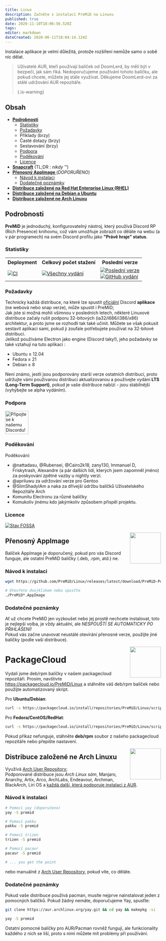 ```yaml
---
title: Linux
description: Začněte s instalací PreMiD na Linuxu
published: true
date: 2020-11-10T18:06:56.520Z
tags:
editor: markdown
dateCreated: 2020-06-11T18:04:14.124Z
---
```


Instalace aplikace je velmi důležitá, protože rozšíření nemůže samo o sobě nic dělat.

> Uživatelé AUR, kteří používají balíček od DoomLerd, by měli být v bezpečí, jak sám říká. Nedoporučujeme používání tohoto balíčku, ale pokud chcete, můžete jej stále využívat. Děkujeme DoomLerd-ovi za stálé udržování AUR repozitáře. 
> 
> {.is-warning}

## Obsah

- **[Podrobnosti](#about)**
  - [Statistiky](#stats)
  - [Požadavky](#requirements)
  - Příklady (brzy)
  - Časté dotazy (brzy)
  - Sestavování (brzy)
  - [Podpora](#support)
  - [Poděkování](#credits)
  - [Licence](#license)
- **[Snapcraft](#snapcraft)** (TL;DR : _nikdy_ ™️)
- **[Přenosný AppImage ](#appimage)** (_DOPORUŘENO_)
  - [Návod k instalaci](#appimageinstall)
  - [Dodatečné poznámky](#appimagenotes)
- [**Distribuce založené na Red Hat Enterprise Linux (RHEL)**](#packagecloud)
- [**Distribuce založené na Debian a Ubuntu**](#packagecloud)
- [**Distribuce založené ne Arch Linuxu**](#arch)

<a name="about"></a>

## Podrobnosti

**PreMiD** je jednoduchý, konfigurovatelný nástroj, který používá Discord RP (Rich Presence) knihovnu, což vám umožňuje zobrazit co děláte na webu (a v pár programech) na svém Discord profilu jako **"Právě hraje" status**.

<a name="stats"></a>

### Statistiky

<table>
  <tr>
    <th>Deployment</th>
    <th>Celkový počet stažení</th>
    <th>Poslední verze</th>
  </tr>
  <tr>
    <td><a href="https://github.com/PreMiD/Linux/actions"><img src="https://github.com/PreMiD/Linux/workflows/CI/badge.svg?branch=master&event=push" alt="CI"></a></td>
    <td><a href="https://github.com/PreMiD/Linux/releases"><img src="https://img.shields.io/github/downloads/PreMiD/Linux/total.svg?maxAge=86400" alt="Všechny vydání"></a></td>
    <td><a href="https://github.com/PreMiD/Linux/releases/latest"><img src="https://img.shields.io/github/v/release/PreMiD/Linux.svg?maxAge=86400" alt="Poslední verze"><br><img src="https://img.shields.io/github/downloads/PreMiD/Linux/latest/total.svg?maxAge=86400" alt="GitHub vydání"></a></td>
  </tr>
</table>

<a name="requirements"></a>

### Požadavky

Technicky každá distribuce, na které lze spustit [oficiální](https://discordapp.com/download) Discord **aplikace** (ne webová nebo snap verze), může spustit i PreMiD;</br> Jak jste si možná mohli všimnou v posledních letech, některé Linuxové distribuce začaly rušit podporu 32-bitových (ia32/i686/i386/x86) architektur, a proto jsme se rozhodli tak také učinit. Můžete se však pokusit sestavit aplikaci sami, pokud ji zoufale potřebujete používat na 32-bitové distribuci.</br>Jelikož používáme Electron jako engine (Discord taky!), jeho požadavky se také vztahují na tuto aplikaci :

- Ubuntu ≥ 12.04
- Fedora ≥ 21
- Debian ≥ 8

Není známo, jestli jsou podporovány starší verze ostatních distribucí, proto udržujte vámi používanou distribuci aktualizovanou a používejte vydání **LTS (Long-Term Support)**, pokud je vaše distribuce nabízí - jsou stabilnější (vyhýbejte se alpha vydáním).

<a name="support"></a>

### Podpora

<div>
  <a target="_blank" href="https://discord.premid.app/" title="Připojte se k našemu Discordu!">
    <img height="75px" draggable="false" src="https://discordapp.com/api/guilds/493130730549805057/widget.png?style=banner2" alt="Připojte se k našemu Discordu!">
  </a>
</div>

<a name="credits"></a>

### Poděkování

Poděkování:

- @nattadasu, @Rubensei, @Cairo2k18, zany130, Immanuel D, Friskytrash, Alexandre (a pár dalších lidí, kterých jsem zapomněl jméno) za poskyování zpětné vazby u nightly verzí.
- @apriluwu za udržování verze pro Gentoo
- @SlimShadyIAm a naka za dřívejší údržbu balíčků Uživatelského Repozitáře Arch
- Komunitu Electronu za různé balíčky
- Komukoliv jinému kdo jakýmkoliv způsobem přispěl projektu.

<a name="license"></a>

### Licence

[![Stav FOSSA](https://app.fossa.io/api/projects/git%2Bgithub.com%2FPreMiD%2FLinux.svg?type=large)](https://app.fossa.io/projects/git%2Bgithub.com%2FPreMiD%2FLinux?ref=badge_large)

<img src="https://i.imgur.com/ACAxtmA.png" width="100" height="100" align="right"></img>
<a name="snapcraft"></a>

## Přenosný AppImage

Balíček AppImage je doporučený, pokud pro vás Discord funguje, ale ostatní PreMiD balíčky (.deb, .rpm, atd.) ne.

<a name="appimageinstall"></a>

### Návod k instalaci

```bash
wget https://github.com/PreMiD/Linux/releases/latest/download/PreMiD-Portable.AppImage && chmod a+x PreMiD*.AppImage
```

```bash
# Otevřete dvojklikem nebo spusťte
./PreMiD*.AppImage
```

<a name="appimagenotes"></a>

### Dodatečné poznámky

Ať už chcete PreMiD jen vyzkoušet nebo jej prostě nechcete instalovat, toto je nejlepší volba, je vždy aktuální, ale _NESPOUŠTÍ SE AUTOMATICKY PO PŘIHLÁŠENÍ!_</br>Pokud vás začne unavovat neustálé otevírání přenosné verze, použijte jiné balíčky (podle vaší distribuce).

<img src="https://raw.githubusercontent.com/PreMiD/Linux/master/.github/packagecloud.png" width="100" height="100" align="right"></img>
<a name="packagecloud"></a>

# PackageCloud

Vydali jsme deb/rpm balíčky v našem packagecloud repozitáři. Prosím, navštivte https://packagecloud.io/PreMiD/Linux a stáhněte váš deb/rpm balíček nebo použijte automatizovaný skript.

Pro **Ubuntu/Debian**:

```bash
curl -s https://packagecloud.io/install/repositories/PreMiD/Linux/script.deb.sh | sudo bash
```

Pro **Fedora/CentOS/RedHat**:

```bash
curl -s https://packagecloud.io/install/repositories/PreMiD/Linux/script.rpm.sh | sudo bash
```

Pokud příkaz nefunguje, stáhněte **deb/rpm** soubor z našeho packagecloud repozitáře nebo přepište nastavení.

<a name="arch"></a>
<img src="https://raw.githubusercontent.com/PreMiD/Linux/86ae2fbd49499785281f388a5305b06e0d3ecfea/.github/iusearchbtw.svg" width="100" height="100" align="right"></img>

## Distribuce založené ne Arch Linuxu

Využívá [Arch User Repository](https://aur.archlinux.org/packages/premid);</br>Podporované distribuce jsou _Arch Linux sám_, Manjaro, Anarchy, Artix, Arco, ArchLabs, Endeavour, Archman, BlackArch, Liri OS a [každá další, která podporuje instalaci z AUR](https://wiki.archlinux.org/index.php/Arch-based_distributions#Active).

<a name="archinstall"></a>

### Návod k instalaci

```bash
# Pomocí yay (doporučeno)
yay -S premid
```

```bash
# Pomocí pakku
pakku -S premid
```

```bash
# Pomocí trizen
trizen -S premid
```

```bash
# Pomocí pacaur
pacaur -S premid
```

```bash
# ... you get the point
```

nebo manuálně z [Arch User Repository](https://aur.archlinux.org/packages/premid), pokud víte, co děláte.

<a name="archnotes"></a>

### Dodatečné poznámky

Pokud vaše distribuce používá pacman, musíte nejprve nainstalovat jeden z pomocných balíčků. Pokud žádný nemáte, doporučujeme Yay, spusťte:

```bash
git clone https://aur.archlinux.org/yay.git && cd yay && makepkg -si
```

```bash
yay -S premid
```

Ostatní pomocné balíčky pro AUR/Pacman rovněž fungují, ale funkcionality každého z nich se liší, proto s nimi můžete mít problémy při používání.